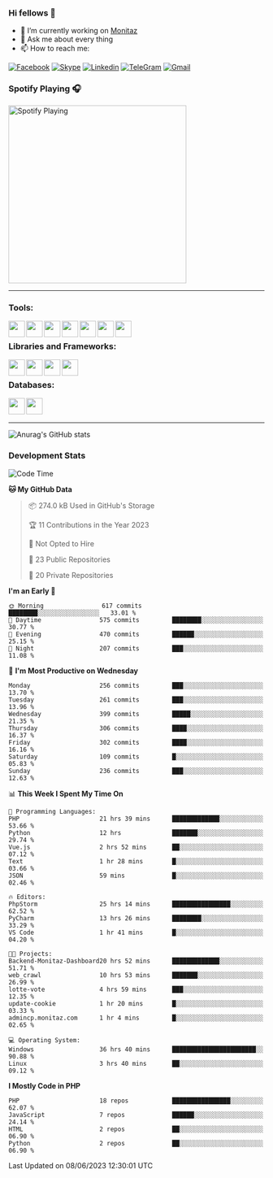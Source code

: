 ### Hi fellows 👋
- 🔭 I’m currently working on [Monitaz](https://monitaz.com/)
- 💬 Ask me about every thing
- 📫 How to reach me:

[![Facebook](https://img.shields.io/badge/Facebook-0000FF?logo=facebook&logoColor=white)](https://www.facebook.com/le.dat155)
[![Skype](https://img.shields.io/badge/Skype-blue?logo=skype&logoColor=white)](https://join.skype.com/invite/lr2sd8ZndbWr)
[![Linkedin](https://img.shields.io/badge/LinkedIn-0A66C2?logo=linkedin)](https://www.linkedin.com/in/ti%E1%BA%BFn-%C4%91%E1%BA%A1t-l%C3%AA-ba267a232/)
[![TeleGram](https://img.shields.io/badge/telegram-EF0EFF?logo=telegram)](https://t.me/subibi1505)
[![Gmail](https://img.shields.io/badge/Gmail-green?logo=gmail)](mailto:tiendat15599.dev@gmail.com)

### Spotify Playing 🎧
[<img src="https://tiendat-spotify.vercel.app/api/spotify" alt="Spotify Playing" width="350" />](https://open.spotify.com/user/21wi7t5t4zyugx5mgetrdo7xa)

---

### Tools:
<img align='left' height="32" width="32" src="https://upload.wikimedia.org/wikipedia/commons/thumb/c/c9/PhpStorm_Icon.svg/2048px-PhpStorm_Icon.svg.png">
<img align='left' height="32" width="32" src="https://upload.wikimedia.org/wikipedia/commons/thumb/1/1d/PyCharm_Icon.svg/1200px-PyCharm_Icon.svg.png">
<img align='left' height="32" width="32" src="https://cdn2.iconfinder.com/data/icons/pack1-baco-flurry-icons-style/512/XAMPP.png">
<img align='left' height="32" width="32" src="https://www.docker.com/wp-content/uploads/2022/03/vertical-logo-monochromatic.png">
<img align='left' height="32" width="32" src="https://www.mamp.info/images/icons/mamp-pro.png">
<img align='left' height="32" width="32" src="https://www.puttygen.com/wp-content/uploads/2019/05/Termius.png">
<img align='left' height="32" width="32" src="https://1475031.s21i.faiusr.com/4/1/ABUIABAEGAAg3dWc8AUoq7a8hAIwgAg4gAg.png">
<br>

### Libraries and Frameworks:
<img align='left' height="32" width="32" src="https://i0.wp.com/phocode.com/wp-content/uploads/2019/11/scrapyLogo.png?fit=300%2C300&ssl=1&w=640">
<img align='left' height="32" width="32" src="https://upload.wikimedia.org/wikipedia/commons/thumb/9/9a/Laravel.svg/985px-Laravel.svg.png">
<img align='left' height="32" width="32" src="https://cdn.worldvectorlogo.com/logos/codeigniter.svg">
<img align='left' height="32" width="32" src="https://upload.wikimedia.org/wikipedia/commons/thumb/e/ea/Zend-framework.svg/2560px-Zend-framework.svg.png">
<br>

### Databases:
<img align='left' height="32" width="32" src="https://download.logo.wine/logo/MySQL/MySQL-Logo.wine.png">
<img align='left' height="32" width="32" src="https://seeklogo.com/images/E/elasticsearch-logo-C75C4578EC-seeklogo.com.png">

<br>
<br>

---
![Anurag's GitHub stats](https://github-readme-stats.vercel.app/api?username=tiendat15599&show_icons=true&theme=tokyonight)
### Development Stats


<!--START_SECTION:waka-->
![Code Time](http://img.shields.io/badge/Code%20Time-98%20hrs%2054%20mins-blue)

**🐱 My GitHub Data** 

> 📦 274.0 kB Used in GitHub's Storage 
 > 
> 🏆 11 Contributions in the Year 2023
 > 
> 🚫 Not Opted to Hire
 > 
> 📜 23 Public Repositories 
 > 
> 🔑 20 Private Repositories 
 > 
**I'm an Early 🐤** 

```text
🌞 Morning                617 commits         ████████░░░░░░░░░░░░░░░░░   33.01 % 
🌆 Daytime                575 commits         ████████░░░░░░░░░░░░░░░░░   30.77 % 
🌃 Evening                470 commits         ██████░░░░░░░░░░░░░░░░░░░   25.15 % 
🌙 Night                  207 commits         ███░░░░░░░░░░░░░░░░░░░░░░   11.08 % 
```
📅 **I'm Most Productive on Wednesday** 

```text
Monday                   256 commits         ███░░░░░░░░░░░░░░░░░░░░░░   13.70 % 
Tuesday                  261 commits         ███░░░░░░░░░░░░░░░░░░░░░░   13.96 % 
Wednesday                399 commits         █████░░░░░░░░░░░░░░░░░░░░   21.35 % 
Thursday                 306 commits         ████░░░░░░░░░░░░░░░░░░░░░   16.37 % 
Friday                   302 commits         ████░░░░░░░░░░░░░░░░░░░░░   16.16 % 
Saturday                 109 commits         █░░░░░░░░░░░░░░░░░░░░░░░░   05.83 % 
Sunday                   236 commits         ███░░░░░░░░░░░░░░░░░░░░░░   12.63 % 
```


📊 **This Week I Spent My Time On** 

```text
💬 Programming Languages: 
PHP                      21 hrs 39 mins      █████████████░░░░░░░░░░░░   53.66 % 
Python                   12 hrs              ███████░░░░░░░░░░░░░░░░░░   29.74 % 
Vue.js                   2 hrs 52 mins       ██░░░░░░░░░░░░░░░░░░░░░░░   07.12 % 
Text                     1 hr 28 mins        █░░░░░░░░░░░░░░░░░░░░░░░░   03.66 % 
JSON                     59 mins             █░░░░░░░░░░░░░░░░░░░░░░░░   02.46 % 

🔥 Editors: 
PhpStorm                 25 hrs 14 mins      ████████████████░░░░░░░░░   62.52 % 
PyCharm                  13 hrs 26 mins      ████████░░░░░░░░░░░░░░░░░   33.29 % 
VS Code                  1 hr 41 mins        █░░░░░░░░░░░░░░░░░░░░░░░░   04.20 % 

🐱‍💻 Projects: 
Backend-Monitaz-Dashboard20 hrs 52 mins      █████████████░░░░░░░░░░░░   51.71 % 
web_crawl                10 hrs 53 mins      ███████░░░░░░░░░░░░░░░░░░   26.99 % 
lotte-vote               4 hrs 59 mins       ███░░░░░░░░░░░░░░░░░░░░░░   12.35 % 
update-cookie            1 hr 20 mins        █░░░░░░░░░░░░░░░░░░░░░░░░   03.33 % 
admincp.monitaz.com      1 hr 4 mins         █░░░░░░░░░░░░░░░░░░░░░░░░   02.65 % 

💻 Operating System: 
Windows                  36 hrs 40 mins      ███████████████████████░░   90.88 % 
Linux                    3 hrs 40 mins       ██░░░░░░░░░░░░░░░░░░░░░░░   09.12 % 
```

**I Mostly Code in PHP** 

```text
PHP                      18 repos            ████████████████░░░░░░░░░   62.07 % 
JavaScript               7 repos             ██████░░░░░░░░░░░░░░░░░░░   24.14 % 
HTML                     2 repos             ██░░░░░░░░░░░░░░░░░░░░░░░   06.90 % 
Python                   2 repos             ██░░░░░░░░░░░░░░░░░░░░░░░   06.90 % 
```




 Last Updated on 08/06/2023 12:30:01 UTC
<!--END_SECTION:waka-->
